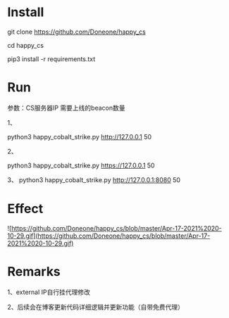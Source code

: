 # Install

git clone https://github.com/Doneone/happy_cs

cd happy_cs

pip3 install -r requirements.txt

# Run 

参数：CS服务器IP  需要上线的beacon数量

1、

python3 happy_cobalt_strike.py http://127.0.0.1 50

2、

python3 happy_cobalt_strike.py https://127.0.0.1 50

3、
python3 happy_cobalt_strike.py http://127.0.0.1:8080 50

# Effect
![https://github.com/Doneone/happy_cs/blob/master/Apr-17-2021%2020-10-29.gif](https://github.com/Doneone/happy_cs/blob/master/Apr-17-2021%2020-10-29.gif)

# Remarks

1、external IP自行挂代理修改

2、后续会在博客更新代码详细逻辑并更新功能（自带免费代理）

